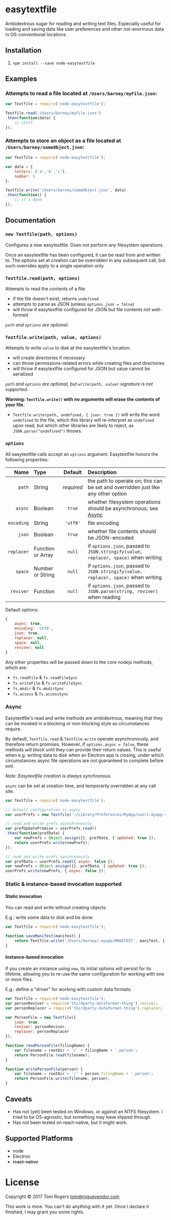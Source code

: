 # easytextfile

Ambidextrous sugar for reading and writing text files. Especially useful for loading and saving data like user preferences and other not-enormous data in OS-conventional locations.

## Installation

1. `npm install --save node-easytextfile`


## Examples

### Attempts to read a file located at `/Users/barney/myFile.json`:

```javascript
var Textfile = require('node-easytextfile');

Textfile.read('/Users/barney/myFile.json')
.then(function(data) {
    // stuff
});
```

### Attempts to store an object as a file located at `/Users/barney/someObject.json`:

```javascript
var Textfile = require('node-easytextfile');

var data = {
    letters: ['a','b','c'],
    number: 5
};

Textfile.write('/Users/barney/someObject.json', data)
.then(function() {
    // it's done
});
```


## Documentation


### <a id='newtextfilepathoptions'>`new Textfile(path, options)`</a>

Configures a new easytextfile. Does not perform any filesystem operations.

Once an easytextfile has been configured, it can be read from and written to. The options set at creation can be overridden in any subsequent call, but such overrides apply to a single operation only.


### <a id='textfilereadpathoptions'>`Textfile.read(path, options)`</a>

Attempts to read the contents of a file:

- if the file doesn't exist, returns `undefined`
- attempts to parse as JSON (unless `options.json = false`)
- will throw if easytextfile configured for JSON but file contents not well-formed

_`path` and `options` are optional._


### <a id='textfilewritepathvalueoptions'>`Textfile.write(path, value, options)`</a>

Attempts to write `value` to disk at the easytextfile's location:

- will create directories if necessary
- can throw permissions-related errors while creating files and directories
- will throw if easytextfile configured for JSON but value cannot be serialized

_`path` and `options` are optional, but `write(path, value)` signature is not supported._

**Warning: `Textfile.write()` with no arguments will erase the contents of your file.**

- `Textfile.write(path, undefined, { json: true })` will write the word `undefined` to the file, which this library will re-interpret as `undefined` upon read, but which other libraries are likely to reject, as `JSON.parse("undefined")` throws.


### <a id='options'>`options`</a>

All easytextfile calls accept an `options` argument. Easytextfile honors the following properties:

| Name | Type | Default | Description |
| ---: | :--- | :---: | :--- |
|     `path` | String            | _required_   | the path to operate on; this can be set and overridden just like any other option |
|    `async` | Boolean           | `true`       | whether filesystem operations should be asynchronous; see [Async](#async) |
| `encoding` | String            | `'utf8'`     | file encoding |
|     `json` | Boolean           | `true`       | whether file contents should be JSON-encoded |
| `replacer` | Function or Array | `null`       | if `options.json`, passed to `JSON.stringify(value, replacer, space)` when writing |
|    `space` | Number or String  | `null`       | if `options.json`, passed to `JSON.stringify(value, replacer, space)` when writing |
|  `reviver` | Function          | `null`       | if `options.json`, passed to `JSON.parse(string, reviver)` when reading |


Default options:

```javascript
{
    async: true,
    encoding: 'utf8',
    json: true,
    replacer: null,
    space: null,
    reviver: null
}
```

Any other properties will be passed down to the core nodejs methods, which are:

*  `fs.readFile` & `fs.readFileSync`
*  `fs.writeFile` & `fs.writeFileSync`
*  `fs.mkdir` & `fs.mkdirSync`
*  `fs.access` & `fs.accessSync`


### Async

Easytextfile's read and write methods are ambidextrous, meaning that they can be invoked in a blocking or non-blocking style as circumstances require.

By default, `Textfile.read` & `Textfile.write` operate asynchronously, and therefore return promises. However, if `options.async = false`, these methods will block until they can provide their return values. This is useful when e.g. writing data to disk when an Electron app is closing, under which circumstances async file operations are not guaranteed to complete before exit.

_Note: Easytextfile creation is always synchronous._

`async` can be set at creation time, and temporarily overridden at any call site.

```javascript
var Textfile = require('node-easytextfile');

// default configuration is async
var userPrefs = new Textfile(`~/Library/Preferences/MyApp/user1.myapp-settings`);

// read and write prefs asynchronously
var prefUpdatePromise = userPrefs.read()
.then(function(prefData) {
    var newPrefs = Object.assign({}, prefData, { updated: true });
    return userPrefs.write(newPrefs);
});

// read and write prefs synchronously
var prefData = userPrefs.read({ async: false });
var newPrefs = Object.assign({}, prefData, { updated: true });
userPrefs.write(newPrefs, { async: false });
```


### Static & instance-based invocation supported


#### Static invocation

You can read and write without creating objects.

E.g.: write some data to disk and be done:

```javascript
var Textfile = require('node-easytextfile');

function saveManifest(manifest) {
    return Textfile.write('/Users/barney/.myapp/MANIFEST', manifest, { async: false });
}
```


#### Instance-based invocation

If you create an instance using `new`, its initial options will persist for its lifetime, allowing you to re-use the same configuration for working with one or more files.

E.g.: define a "driver" for working with custom data formats:

```javascript
var Textfile = require('node-easytextfile');
var personReviver = require('thirdparty-dataformat-thing').reviver;
var personReplacer = require('thirdparty-dataformat-thing').replacer;

var PersonFile = new Textfile({
    json: true,
    reviver: personReviver,
    replacer: personReplacer
});

function readPersonFile(filingName) {
    var filename = rootDir + '/' + filingName + '.person';
    return PersonFile.read(filename);
}

function writePersonFile(person) {
    var filename = rootDir + '/' + person.filingName + '.person';
    return PersonFile.write(filename, person);
}
```


## Caveats

- Has not (yet) been tested on Windows, or against an NTFS filesystem. I tried to be OS-agnostic, but something may have slipped through.
- Has not been tested on react-native, but it might work.


## Supported Platforms

- node
- Electron
- ~~react-native~~

# License

Copyright © 2017 Tom Rogers <tom@roguevendor.com>

This work is mine. You can't do anything with it yet. Once I declare it finished, I may grant you some rights.
